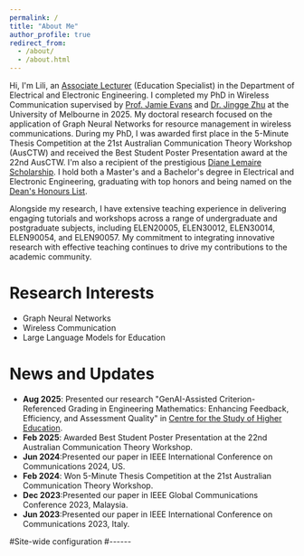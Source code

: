 ```yaml
---
permalink: /
title: "About Me"
author_profile: true
redirect_from: 
  - /about/
  - /about.html
---
```


Hi, I'm Lili, an [Associate Lecturer](https://findanexpert.unimelb.edu.au/profile/910137-lili-chen) (Education Specialist) in the Department of Electrical and Electronic Engineering. I completed my PhD in Wireless Communication supervised by [Prof. Jamie Evans](https://about.unimelb.edu.au/leadership/senior-leadership/provost/professor-jamie-evans) and [Dr. Jingge Zhu](https://findanexpert.unimelb.edu.au/profile/833183-jingge-zhu) at the University of Melbourne in 2025. My doctoral research focused on the application of Graph Neural Networks for resource management in wireless communications. During my PhD, I was awarded first place in the 5-Minute Thesis Competition at the 21st Australian Communication Theory Workshop (AusCTW) and received the Best Student Poster Presentation award at the 22nd AusCTW. I'm also a recipient of the prestigious [Diane Lemaire Scholarship](https://eng.unimelb.edu.au/students/scholarships-prizes-and-awards/graduate-research-students/scholarships/scholarships/diane-lemaire). I hold both a Master's and a Bachelor's degree in Electrical and Electronic Engineering, graduating with top honors and being named on the [Dean's Honours List](https://eng.unimelb.edu.au/students/scholarships-prizes-and-awards/sap/deans-honours-award).

Alongside my research, I have extensive teaching experience in delivering engaging tutorials and workshops across a range of undergraduate and postgraduate subjects, including ELEN20005, ELEN30012, ELEN30014, ELEN90054, and ELEN90057. My commitment to integrating innovative research with effective teaching continues to drive my contributions to the academic community.

Research Interests
======
- Graph Neural Networks
- Wireless Communication
- Large Language Models for Education


News and Updates
======
- **Aug 2025**: Presented our research "GenAI-Assisted Criterion-Referenced Grading in Engineering Mathematics: Enhancing Feedback, Efficiency, and Assessment Quality" in [Centre for the Study of Higher Education](https://melbourne-cshe.unimelb.edu.au/).
- **Feb 2025**: Awarded Best Student Poster Presentation at the 22nd Australian Communication Theory Workshop.
- **Jun 2024**:Presented our paper in IEEE International Conference on Communications 2024, US.
- **Feb 2024**: Won 5-Minute Thesis Competition at the 21st Australian Communication Theory Workshop.
- **Dec 2023**:Presented our paper in IEEE Global Communications Conference 2023, Malaysia.
- **Jun 2023**:Presented our paper in IEEE International Conference on Communications 2023, Italy.

#Site-wide configuration
#------


